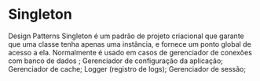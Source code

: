 # Singleton
Design Patterns Singleton é um padrão de projeto criacional que garante que uma classe tenha apenas uma instância, e fornece um ponto global de acesso a ela. Normalmente é usado em casos de gerenciador de conexões com banco de dados ; Gerenciador de configuração da aplicação; Gerenciador de cache;  Logger (registro de logs); Gerenciador de sessão;
